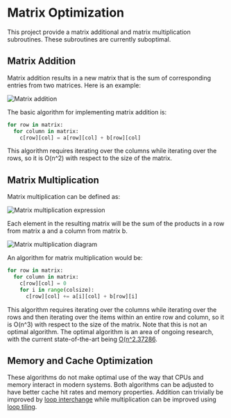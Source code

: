 Matrix Optimization
===================

This project provide a matrix additional and matrix multiplication subroutines. These subroutines are currently suboptimal.

Matrix Addition
---------------

Matrix addition results in a new matrix that is the sum of corresponding entries from two matrices. Here is an example:

![Matrix addition](https://wikimedia.org/api/rest_v1/media/math/render/svg/b7da39614abf8978240dd50e3111f7dfa416daa1)

The basic algorithm for implementing matrix addition is:

```python
for row in matrix:
  for column in matrix:
    c[row][col] = a[row][col] + b[row][col]
```

This algorithm requires iterating over the columns while iterating over the rows, so it is O(n^2) with respect to the size of the matrix.

Matrix Multiplication
---------------------

Matrix multiplication can be defined as:

![Matrix multiplication expression](https://wikimedia.org/api/rest_v1/media/math/render/svg/ee372c649dea0a05bf1ace77c9d6faf051d9cc8d)

Each element in the resulting matrix will be the sum of the products in a row from matrix a and a column from matrix b.

![Matrix multiplication diagram](https://upload.wikimedia.org/wikipedia/commons/e/eb/Matrix_multiplication_diagram_2.svg)

An algorithm for matrix multiplication would be:

```python
for row in matrix:
  for column in matrix:
    c[row][col] = 0
    for i in range(colsize):
      c[row][col] += a[i][col] + b[row][i]
```

This algorithm requires iterating over the columns while iterating over the rows and then iterating over the items within an entire row and column, so it is O(n^3) with respect to the size of the matrix. Note that this is not an optimal algorithm. The optimal algorithm is an area of ongoing research, with the current state-of-the-art being [O(n^2.37286](https://arxiv.org/pdf/2010.05846.pdf).

Memory and Cache Optimization
-----------------------------

These algorithms do not make optimal use of the way that CPUs and memory interact in modern systems. Both algorithms can be adjusted to have better cache hit rates and memory properties. Addition can trivially be improved by [loop interchange](https://en.wikipedia.org/wiki/Loop_interchange) while multiplication can be improved using [loop tiling](https://en.wikipedia.org/wiki/Loop_nest_optimization).
